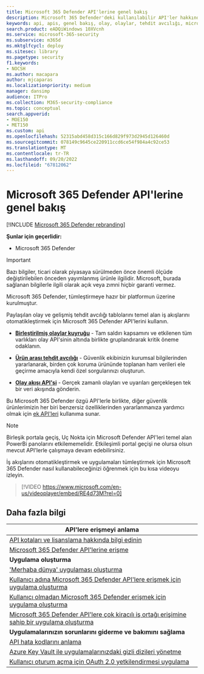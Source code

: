 ```yaml
---
title: Microsoft 365 Defender API'lerine genel bakış
description: Microsoft 365 Defender'deki kullanılabilir API'ler hakkında bilgi edinin
keywords: api, apis, genel bakış, olay, olaylar, tehdit avcılığı, microsoft 365 defender
search.product: eADQiWindows 10XVcnh
ms.service: microsoft-365-security
ms.subservice: m365d
ms.mktglfcycl: deploy
ms.sitesec: library
ms.pagetype: security
f1.keywords:
- NOCSH
ms.author: macapara
author: mjcaparas
ms.localizationpriority: medium
manager: dansimp
audience: ITPro
ms.collection: M365-security-compliance
ms.topic: conceptual
search.appverid:
- MOE150
- MET150
ms.custom: api
ms.openlocfilehash: 52315abd458d315c166d829f973d2945d126460d
ms.sourcegitcommit: 078149c9645ce220911ccd6ce54f984a4c92ce53
ms.translationtype: MT
ms.contentlocale: tr-TR
ms.lasthandoff: 09/20/2022
ms.locfileid: "67812062"
---
```

# <a name="overview-of-microsoft-365-defender-apis"></a>Microsoft 365 Defender API'lerine genel bakış

[!INCLUDE [Microsoft 365 Defender rebranding](../includes/microsoft-defender.md)]

**Şunlar için geçerlidir:**

- Microsoft 365 Defender

> [!IMPORTANT]
> Bazı bilgiler, ticari olarak piyasaya sürülmeden önce önemli ölçüde değiştirilebilen önceden yayımlanmış ürünle ilgilidir. Microsoft, burada sağlanan bilgilerle ilgili olarak açık veya zımni hiçbir garanti vermez.

Microsoft 365 Defender, tümleştirmeye hazır bir platformun üzerine kurulmuştur.

Paylaşılan olay ve gelişmiş tehdit avcılığı tablolarını temel alan iş akışlarını otomatikleştirmek için Microsoft 365 Defender API'lerini kullanın.

- **[Birleştirilmiş olaylar kuyruğu](api-incident.md)** - Tam saldırı kapsamını ve etkilenen tüm varlıkları olay API'sinin altında birlikte gruplandırarak kritik öneme odaklanın.

- **[Ürün arası tehdit avcılığı](api-advanced-hunting.md)** - Güvenlik ekibinizin kurumsal bilgilerinden yararlanarak, birden çok koruma ürününde toplanan ham verileri ele geçirme amacıyla kendi özel sorgularınızı oluşturun.

- **[Olay akışı API'si](streaming-api.md)** - Gerçek zamanlı olayları ve uyarıları gerçekleşen tek bir veri akışında gönderin.

Bu Microsoft 365 Defender özgü API'lerle birlikte, diğer güvenlik ürünlerimizin her biri benzersiz özelliklerinden yararlanmanıza yardımcı olmak için [ek API'leri](api-articles.md) kullanıma sunar.

> [!NOTE]
> Birleşik portala geçiş, Uç Nokta için Microsoft Defender API'leri temel alan PowerBi panolarını etkilememelidir. Etkileşimli portal geçişi ne olursa olsun mevcut API'lerle çalışmaya devam edebilirsiniz.

İş akışlarını otomatikleştirmek ve uygulamaları tümleştirmek için Microsoft 365 Defender nasıl kullanabileceğinizi öğrenmek için bu kısa videoyu izleyin.  
> [!VIDEO https://www.microsoft.com/en-us/videoplayer/embed/RE4d73M?rel=0]

## <a name="learn-more"></a>Daha fazla bilgi

| **API'lere erişmeyi anlama** |
|-|
| [API kotaları ve lisanslama hakkında bilgi edinin](api-terms.md) |
| [Microsoft 365 Defender API'lerine erişme](api-access.md) |
| **Uygulama oluşturma** |
| ['Merhaba dünya' uygulaması oluşturma](api-hello-world.md) |
| [Kullanıcı adına Microsoft 365 Defender API'lere erişmek için uygulama oluşturma](api-create-app-user-context.md) |
| [Kullanıcı olmadan Microsoft 365 Defender erişmek için uygulama oluşturma](api-create-app-web.md) |
| [Microsoft 365 Defender API'lere çok kiracılı iş ortağı erişimine sahip bir uygulama oluşturma](api-partner-access.md) |
| **Uygulamalarınızın sorunlarını giderme ve bakımını sağlama** |
| [API hata kodlarını anlama](api-error-codes.md) |
| [Azure Key Vault ile uygulamalarınızdaki gizli dizileri yönetme](/training/modules/manage-secrets-with-azure-key-vault/) |
| [Kullanıcı oturum açma için OAuth 2.0 yetkilendirmesi uygulama](/azure/active-directory/develop/active-directory-v2-protocols-oauth-code) |
